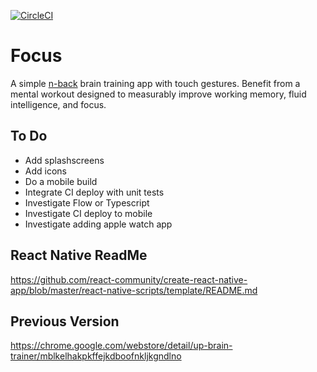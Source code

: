 [![CircleCI](https://circleci.com/gh/benshope/focus.svg?style=shield)](https://circleci.com/gh/benshope/focus)

# Focus
A simple [n-back](https://en.wikipedia.org/wiki/N-back) brain training app with touch gestures.  Benefit from a mental workout designed to measurably improve working memory, fluid intelligence, and focus.

## To Do ##
- Add splashscreens
- Add icons
- Do a mobile build
- Integrate CI deploy with unit tests
- Investigate Flow or Typescript
- Investigate CI deploy to mobile
- Investigate adding apple watch app

## React Native ReadMe
https://github.com/react-community/create-react-native-app/blob/master/react-native-scripts/template/README.md

## Previous Version
https://chrome.google.com/webstore/detail/up-brain-trainer/mblkelhakpkffejkdboofnkljkgndlno
